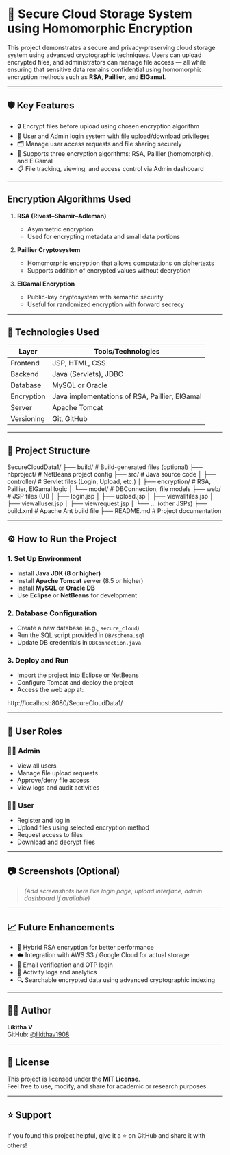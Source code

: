 # 🔐 Secure Cloud Storage System using Homomorphic Encryption

This project demonstrates a secure and privacy-preserving cloud storage system using advanced cryptographic techniques. Users can upload encrypted files, and administrators can manage file access — all while ensuring that sensitive data remains confidential using homomorphic encryption methods such as **RSA**, **Paillier**, and **ElGamal**.

---

## 🛡️ Key Features

- 🔒 Encrypt files before upload using chosen encryption algorithm
- 👤 User and Admin login system with file upload/download privileges
- 🗂️ Manage user access requests and file sharing securely
- 🔐 Supports three encryption algorithms: RSA, Paillier (homomorphic), and ElGamal
- 📋 File tracking, viewing, and access control via Admin dashboard

---

##  Encryption Algorithms Used

1. **RSA (Rivest–Shamir–Adleman)**
   - Asymmetric encryption
   - Used for encrypting metadata and small data portions

2. **Paillier Cryptosystem**
   - Homomorphic encryption that allows computations on ciphertexts
   - Supports addition of encrypted values without decryption

3. **ElGamal Encryption**
   - Public-key cryptosystem with semantic security
   - Useful for randomized encryption with forward secrecy

---

## 🧰 Technologies Used

| Layer        | Tools/Technologies                          |
|--------------|---------------------------------------------|
| Frontend     | JSP, HTML, CSS                              |
| Backend      | Java (Servlets), JDBC                       |
| Database     | MySQL or Oracle                             |
| Encryption   | Java implementations of RSA, Paillier, ElGamal |
| Server       | Apache Tomcat                               |
| Versioning   | Git, GitHub                                 |

---

## 📁 Project Structure

SecureCloudData1/
├── build/ # Build-generated files (optional)
├── nbproject/ # NetBeans project config
├── src/ # Java source code
│ ├── controller/ # Servlet files (Login, Upload, etc.)
│ ├── encryption/ # RSA, Paillier, ElGamal logic
│ └── model/ # DBConnection, file models
├── web/ # JSP files (UI)
│ ├── login.jsp
│ ├── upload.jsp
│ ├── viewallfiles.jsp
│ ├── viewalluser.jsp
│ ├── viewrequest.jsp
│ └── ... (other JSPs)
├── build.xml # Apache Ant build file
├── README.md # Project documentation


---

## ⚙️ How to Run the Project

### 1. Set Up Environment
- Install **Java JDK (8 or higher)**
- Install **Apache Tomcat** server (8.5 or higher)
- Install **MySQL** or **Oracle DB**
- Use **Eclipse** or **NetBeans** for development

### 2. Database Configuration
- Create a new database (e.g., `secure_cloud`)
- Run the SQL script provided in `DB/schema.sql`
- Update DB credentials in `DBConnection.java`

### 3. Deploy and Run
- Import the project into Eclipse or NetBeans
- Configure Tomcat and deploy the project
- Access the web app at:

http://localhost:8080/SecureCloudData1/


---

## 👤 User Roles

### 🧑‍💼 Admin
- View all users
- Manage file upload requests
- Approve/deny file access
- View logs and audit activities

### 👩‍💻 User
- Register and log in
- Upload files using selected encryption method
- Request access to files
- Download and decrypt files

---

## 📷 Screenshots (Optional)
> *(Add screenshots here like login page, upload interface, admin dashboard if available)*

---

## 📈 Future Enhancements

- 🔐 Hybrid RSA encryption for better performance
- ☁️ Integration with AWS S3 / Google Cloud for actual storage
- 📧 Email verification and OTP login
- 📜 Activity logs and analytics
- 🔍 Searchable encrypted data using advanced cryptographic indexing

---

## 🙋‍♀️ Author

**Likitha V**  
GitHub: [@likithav1908](https://github.com/likithav1908)

---

## 📜 License

This project is licensed under the **MIT License**.  
Feel free to use, modify, and share for academic or research purposes.

---

## ⭐️ Support

If you found this project helpful, give it a ⭐️ on GitHub and share it with others!


